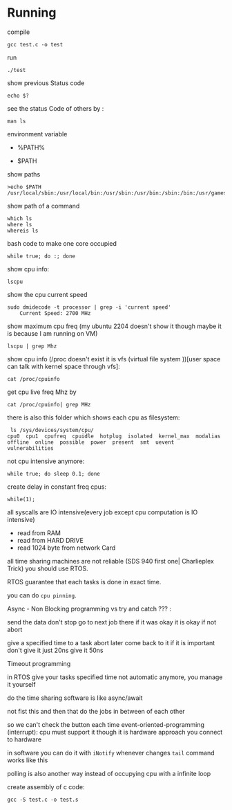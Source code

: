 # Running 
compile 
```
gcc test.c -o test
```
run
```
./test
```
show previous Status code
```
echo $?
```
see the status Code of others by :
```
man ls
```
environment variable

- %PATH%

- $PATH

show paths 
```
>echo $PATH
/usr/local/sbin:/usr/local/bin:/usr/sbin:/usr/bin:/sbin:/bin:/usr/games:/usr/local/games:/snap/bin:/snap/bin
```
show path of a command
```
which ls
where ls
whereis ls
```
bash code to make one core occupied
```
while true; do :; done
```
show cpu info:
```
lscpu
```
show the cpu current speed
```
sudo dmidecode -t processor | grep -i 'current speed'
	Current Speed: 2700 MHz
```
show maximum cpu freq (my ubuntu 2204 doesn't show it though maybe it is because I am running on VM)
```
lscpu | grep Mhz
```
show cpu info (/proc doesn't exist it is vfs (virtual file system ))[user space can talk with kernel space through vfs]:
```
cat /proc/cpuinfo
```
get cpu live freq Mhz by
```
cat /proc/cpuinfo| grep MHz
```
there is also this folder which shows each cpu as filesystem:
```
 ls /sys/devices/system/cpu/
cpu0  cpu1  cpufreq  cpuidle  hotplug  isolated  kernel_max  modalias  offline  online  possible  power  present  smt  uevent  vulnerabilities
```
not cpu intensive anymore:
```
while true; do sleep 0.1; done  
```
create delay in constant freq cpus:
```
while(1);
```
all syscalls are IO intensive(every job except cpu computation is IO intensive)
- read from RAM
- read from HARD DRIVE
- read 1024 byte from network Card

all time sharing machines are not reliable (SDS 940 first one| Charlieplex Trick) you should use RTOS.

RTOS guarantee that each tasks is done in exact time.

you can do `cpu pinning`.

Async - Non Blocking programming vs try and catch ??? :

send the data don't stop
go to next job there if it was okay it is okay if not abort

give a specified time to a task
abort later come back to it
if it is important don't give it just 20ns give it 50ns

Timeout programming

in RTOS give your tasks specified time not automatic anymore, you manage it yourself

do the time sharing software is like async/await


not fist this and then that 
do the jobs in between of each other

so we can't check the button each time
event-oriented-programming (interrupt):
cpu must support it though
it is hardware approach you connect to hardware 


in software you can do it with `iNotify` whenever changes 
`tail` command works like this

polling is also another way instead of occupying cpu with a infinite loop

create assembly of c code:
```
gcc -S test.c -o test.s

```